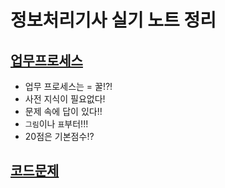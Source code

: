 # 정보처리기사 실기 노트 정리

## [업무프로세스](./정보처리기사_필기_업무프로세스.md) 

- 업무 프로세스는 = 꿀!?!
- 사전 지식이 필요없다!
- 문제 속에 답이 있다!!
- `그림`이나 `표`부터!!!
- 20점은 기본점수!?


## [코드문제](./정보처리기사_필기_코드문제.md)


